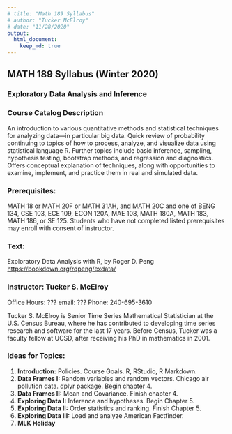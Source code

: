 ```yaml
---
# title: "Math 189 Syllabus"
# author: "Tucker McElroy"
# date: "11/28/2020"
output: 
  html_document:
    keep_md: true
---
```


 
## **MATH 189 Syllabus (Winter 2020)**

### **Exploratory Data Analysis and Inference** 

### Course Catalog Description
An introduction to various quantitative methods and statistical techniques for analyzing data—in particular big data. Quick review of probability continuing to topics of how to process, analyze, and visualize data using statistical language R. Further topics include basic inference, sampling, hypothesis testing, bootstrap methods, and regression and diagnostics. Offers conceptual explanation of techniques, along with opportunities to examine, implement, and practice them in real and simulated data.

### Prerequisites:
MATH 18 or MATH 20F or MATH 31AH, and MATH 20C and one of BENG 134, CSE 103, ECE 109, ECON 120A, MAE 108, MATH 180A, MATH 183, MATH 186, or SE 125. Students who have not completed listed prerequisites may enroll with consent of instructor.

### Text:
Exploratory Data Analysis with R, by Roger D. Peng
https://bookdown.org/rdpeng/exdata/

### Instructor: Tucker S. McElroy
 <!-- Research and Methodology Directorate, U.S. Census Bureau   -->
 <!-- 4600 Silver Hill Road, Washington, D.C. 20233-9100   -->
 <!-- tucker.s.mcelroy@census.gov    -->
 Office Hours: ???
 email: ???
 Phone: 240-695-3610
 
 Tucker S. McElroy is Senior Time Series Mathematical Statistician at the U.S. Census Bureau, where he has contributed to developing time series research and software for the last 17 years. Before Census, Tucker was a faculty fellow at UCSD, after receiving his PhD in mathematics in 2001. 
 <!-- He has published more than 80 papers and is a recipient of the Arthur S. Flemming award (2011). -->
 

### Ideas for Topics:
1. **Introduction:** Policies.  Course Goals.  R, RStudio, R Markdown. 
2. **Data Frames I:** Random variables and random vectors.  Chicago air pollution data.
  dplyr package.  Begin chapter 4.
3. **Data Frames II:** Mean and Covariance.  Finish chapter 4.
4. **Exploring Data I:** Inference and hypotheses.  Begin Chapter 5.
5. **Exploring Data II:** Order statistics and ranking.  Finish Chapter 5.
6. **Exploring Data III:**  Load and analyze American Factfinder.
7. **MLK Holiday**

<!-- Week 1: active learning and why; importance of communication in data science; random variables, sample and population; data examples; unboxing the data. -->

<!-- Week 2: exploratory data analysis; “Table 1”; principles of visualization (better plots). -->

<!-- Week 3: visualization continued; concept of inference. -->

<!-- Week 4: confidence intervals; hypothesis testing. -->

<!-- Week 5: exact tests; 2x2 contingency table; odds ratio. -->

<!-- Week 6: logistic regression: inference. -->

<!-- Week 7: logistic regression: variable screening, model building (stepwise, generalized R-squared, information criteria). -->

<!-- Week 8: prediction error; cross-validation; classification trees (CART approach); -->

<!-- Week 9: tree-based ensembles; high-dimensional data methods (LASSO). -->
